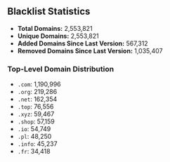 ## Blacklist Statistics

- **Total Domains:** 2,553,821
- **Unique Domains:** 2,553,821
- **Added Domains Since Last Version:** 567,312
- **Removed Domains Since Last Version:** 1,035,407

### Top-Level Domain Distribution

-  `.com`: 1,190,996
-  `.org`: 219,286
-  `.net`: 162,354
-  `.top`: 76,556
-  `.xyz`: 59,467
-  `.shop`: 57,159
-  `.io`: 54,749
-  `.pl`: 48,250
-  `.info`: 45,237
-  `.fr`: 34,418
